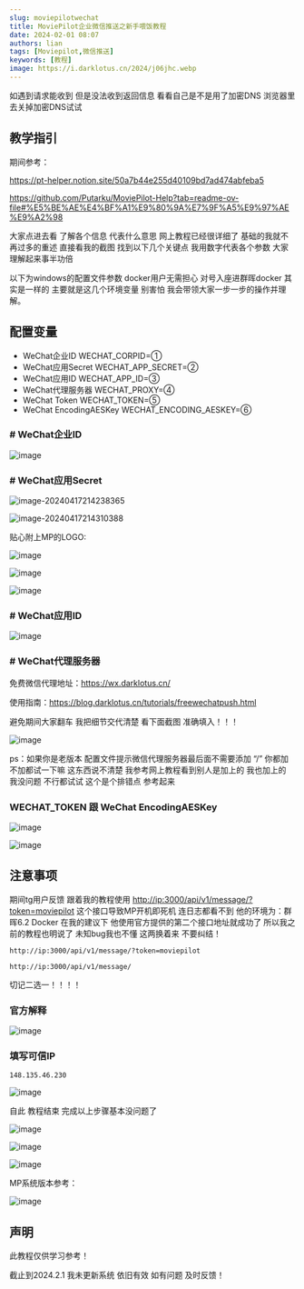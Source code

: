 ```yaml
---
slug: moviepilotwechat
title: MoviePilot企业微信推送之新手喂饭教程
date: 2024-02-01 08:07
authors: lian
tags: [Moviepilot,微信推送]
keywords: [教程]
image: https://i.darklotus.cn/2024/j06jhc.webp
---
```


如遇到请求能收到 但是没法收到返回信息 看看自己是不是用了加密DNS 浏览器里去关掉加密DNS试试

<!-- truncate -->

## 教学指引

期间参考：

<https://pt-helper.notion.site/50a7b44e255d40109bd7ad474abfeba5>

<https://github.com/Putarku/MoviePilot-Help?tab=readme-ov-file#%E5%BE%AE%E4%BF%A1%E9%80%9A%E7%9F%A5%E9%97%AE%E9%A2%98>

大家点进去看 了解各个信息 代表什么意思 网上教程已经很详细了 基础的我就不再过多的重述 直接看我的截图 找到以下几个关键点 我用数字代表各个参数 大家理解起来事半功倍

以下为windows的配置文件参数 docker用户无需担心 对号入座进群晖docker 其实是一样的 主要就是这几个环境变量 别害怕 我会带领大家一步一步的操作并理解。

## 配置变量

- WeChat企业ID
  WECHAT_CORPID=①
- WeChat应用Secret
  WECHAT_APP_SECRET=②
- WeChat应用ID
  WECHAT_APP_ID=③
- WeChat代理服务器
  WECHAT_PROXY=④
- WeChat Token
  WECHAT_TOKEN=⑤
- WeChat EncodingAESKey
  WECHAT_ENCODING_AESKEY=⑥

### # WeChat企业ID

![image](https://i.darklotus.cn/images/2024/04/17/202404171642856.png)

### # WeChat应用Secret

![image-20240417214238365](https://i.darklotus.cn/images/2024/04/17/202404172142598.png)

![image-20240417214310388](https://i.darklotus.cn/images/2024/04/17/202404172143437.png)

贴心附上MP的LOGO:

![image](https://i.darklotus.cn/images/2024/04/17/202404171642941.webp)

![image](https://i.darklotus.cn/images/2024/04/17/202404171642924.png)

![image](https://i.darklotus.cn/images/2024/04/17/202404171642945.png)

### # WeChat应用ID

![image](https://i.darklotus.cn/images/2024/04/17/202404171642954.png)

### # WeChat代理服务器

免费微信代理地址：<https://wx.darklotus.cn/>

使用指南：<https://blog.darklotus.cn/tutorials/freewechatpush.html>

避免期间大家翻车 我把细节交代清楚 看下面截图 准确填入！！！

![image](https://i.darklotus.cn/images/2024/04/17/202404171642962.png)

ps：如果你是老版本 配置文件提示微信代理服务器最后面不需要添加 “/”  你都加不加都试一下嘛 这东西说不清楚
我参考网上教程看到别人是加上的 我也加上的 我没问题 不行都试试 这个是个排错点 参考起来

### WECHAT_TOKEN 跟 WeChat EncodingAESKey

![image](https://i.darklotus.cn/images/2024/04/17/202404171642212.png)

![image](https://i.darklotus.cn/images/2024/04/17/202404171642654.png)

## 注意事项

期间tg用户反馈 跟着我的教程使用 <http://ip:3000/api/v1/message/?token=moviepilot> 这个接口导致MP开机即死机 连日志都看不到
他的环境为：群晖6.2 Docker
在我的建议下 他使用官方提供的第二个接口地址就成功了 所以我之前的教程也明说了 未知bug我也不懂 这两换着来 不要纠结！

```url
http://ip:3000/api/v1/message/?token=moviepilot
```

```url
http://ip:3000/api/v1/message/
```

切记二选一！！！！

### 官方解释

![image](https://i.darklotus.cn/images/2024/04/17/202404171642987.png)

### 填写可信IP

```IP
148.135.46.230
```

![image](https://i.darklotus.cn/images/2024/04/17/202404171642079.png)

自此 教程结束 完成以上步骤基本没问题了

![image](https://i.darklotus.cn/images/2024/04/17/202404171642119.png)

![image](https://i.darklotus.cn/images/2024/04/17/202404171642187.png)

![image](https://i.darklotus.cn/images/2024/04/17/202404171642018.png)

MP系统版本参考：

![image](https://i.darklotus.cn/images/2024/04/17/202404171642253.png)

## 声明

此教程仅供学习参考！

截止到2024.2.1 我未更新系统 依旧有效 如有问题 及时反馈！
